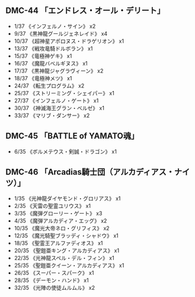 ## DMC-44 「エンドレス・オール・デリート」
- 1/37 《インフェルノ・サイン》 x2
- 9/37 《黒神龍グールジェネレイド》 x4
- 10/37 《超神星アポロヌス・ドラゲリオン》 x1
- 13/37 《戦攻竜騎ドルボラン》 x1
- 15/37 《竜極神ゲキ》 x1
- 16/37 《魔龍バベルギヌス》 x1
- 17/37 《黒神龍ジャグラヴィーン》 x2
- 18/37 《竜極神メツ》 x1
- 24/37 《転生プログラム》 x2
- 25/37 《ストリーミング・シェイパー》 x1
- 27/37 《インフェルノ・ゲート》 x1
- 30/37 《神滅海王グラン・ベルゼ》 x1
- 33/37 《マリブ・ダンサー》 x2


## DMC-45 「BATTLE of YAMATO魂」
- 6/35 《ボルメテウス・剣誠・ドラゴン》 x1


## DMC-46 「Arcadias騎士団（アルカディアス・ナイツ）」
- 1/35 《光神龍ダイヤモンド・グロリアス》 x1
- 2/35 《天雷の聖霊ユリウス》 x1
- 3/35 《魔弾グローリー・ゲート》 x3
- 4/35 《魔弾アルカディア・エッグ》 x2
- 10/35 《魔光大帝ネロ・グリフィス》 x2
- 12/35 《魔光騎聖ブラッディ・シャドウ》 x1
- 18/35 《聖霊王アルファディオス》 x1
- 20/35 《聖鎧亜キング・アルカディアス》 x1
- 22/35 《光神龍スペル・デル・フィン》 x1
- 25/35 《聖鎧亜クイーン・アルカディアス》 x1
- 26/35 《スーパー・スパーク》 x1
- 28/35 《デーモン・ハンド》 x1
- 32/35 《光陣の使徒ムルムル》 x2
